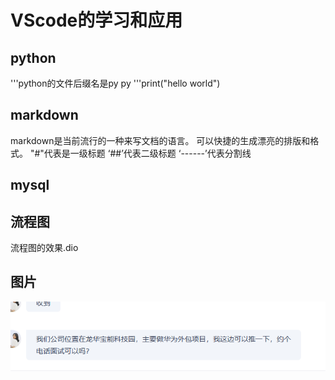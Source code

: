  # VScode的学习和应用
 ## python
'''python的文件后缀名是py
 py
'''print("hello world")
 ## markdown
markdown是当前流行的一种来写文档的语言。
可以快捷的生成漂亮的排版和格式。
"#"代表是一级标题
‘##’代表二级标题
‘------’代表分割线
 ## mysql
 ## 流程图
 流程图的效果.dio
 ## 图片
 ![](2020-09-25-17-52-58.png)
